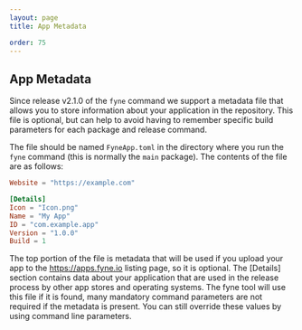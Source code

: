 ```yaml
---
layout: page
title: App Metadata

order: 75
---
```


## App Metadata

Since release v2.1.0 of the `fyne` command we support a metadata file that allows you to store
information about your application in the repository.
This file is optional, but can help to avoid having to remember specific build parameters for
each package and release command.

The file should be named `FyneApp.toml` in the directory where you run the `fyne` command
(this is normally the `main` package). The contents of the file are as follows:

```toml
Website = "https://example.com"

[Details]
Icon = "Icon.png"
Name = "My App"
ID = "com.example.app"
Version = "1.0.0"
Build = 1
```

The top portion of the file is metadata that will be used if you upload
your app to the https://apps.fyne.io listing page, so it is optional.
The [Details] section contains data about your application that are used
in the release process by other app stores and operating systems.
The fyne tool will use this file if it is found, many mandatory command parameters are not required
if the metadata is present. You can still override these values by using command line parameters.

